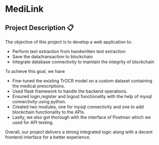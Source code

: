 # MediLink

## **Project Description** 📋

The objective of this project is to develop a web application to:

<ul>
<li>Perform text extraction from handwritten text extraction</li>
<li>Save the data/transaction to blockchain</li>
<li>Integrate database connectivity to maintain the integrity of blockchain</li>
</ul>

To achieve this goal, we have 
<ul>
<li>Fine-tuned the existing TrOCR model on a custom dataset containing the medical prescriptions. </li>
<li>Used flask framework to handle the backend operations.</li>
<li>Ensured login,register and logout functionality with the help of mysql connectivity using python.</li>
<li>Created two modules, one for mysql connectivity and one to add blockchain functionality to the APIs.</li>
<li>Lastly, we also got thorough with the interface of Postman which we used for API testing.</li>
</ul>

Overall, our project delivers a strong integrated logic along with a decent frontend interface for a better experience.
